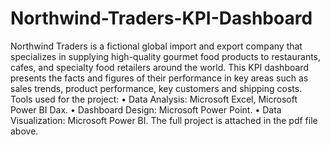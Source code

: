 # Northwind-Traders-KPI-Dashboard
Northwind Traders is a fictional global import and export company that specializes in supplying high-quality
gourmet food products to restaurants, cafes, and specialty food retailers around the world. This KPI dashboard
presents the facts and figures of their performance in key areas such as sales trends, product performance, key
customers and shipping costs.
Tools used for the project:
• Data Analysis: Microsoft Excel, Microsoft Power BI Dax.
• Dashboard Design: Microsoft Power Point.
• Data Visualization: Microsoft Power BI.
The full project is attached in the pdf file above. 
